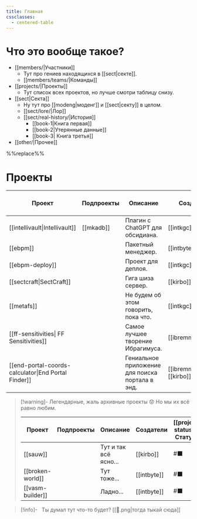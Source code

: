 ```yaml
---
title: Главная
cssclasses:
  - centered-table
---
```

# Что это вообще такое?

- [[members/|Участники]]
	- Тут про гениев находящихся в [[sect|секте]].
	- [[members/teams/|Команды]]
- [[projects/|Проекты]]
	- Тут список всех проектов, но лучше смотри таблицу снизу.
- [[sect|Секта]]
	- Ну тут про [[modeng|моденг]] и [[sect|секту]] в целом.
	- [[sect/lore/|Лор]]
	- [[sect/real-history/|История]]
		- [[book-1|Книга первая]]
		- [[book-2|Утерянные данные]]
		- [[book-3| Книга третья]]
- [[other/|Прочее]]

%%replace%%
# Проекты

| Проект                                              | Подпроекты | Описание                                        | Создатели                    | [[project-statuses\|Статус]] |
| --------------------------------------------------- | ---------- | ----------------------------------------------- | ---------------------------- | ---------------------------- |
| [[intellivault\|Intellivault]]                      | [[mkadb]]  | Плагин с ChatGPT для обсидиана.                 | [[intkgc]]                   | #🟦                          |
| [[ebpm]]                                            |            | Пакетный менеджер.                              | [[intbyte]]                  | #📦                          |
| [[ebpm-deploy]]                                     |            | Проект для деплоя.                              | [[intkgc]]                   | #🟥                          |
| [[sectcraft\|SectCraft]]                            |            | Гига шиза сервер.                               | [[kirbo]]                    | #📢                          |
| [[metafs]]                                          |            | Не будем об этом говорить, пока что.            | [[intkgc]]                   | #💡                          |
| [[ff-sensitivities\| FF Sensitivities]]             |            | Самое лучшее творение Ибрагимуса.               | [[ibremminer837]]            | #📢                          |
| [[end-portal-coords-calculator\|End Portal Finder]] |            | Гениальное приложение для поиска портала в энд. | [[ibremminer837]], [[kirbo]] | #📢                          |

> [!warning]- Легендарные, жаль архивные проекты 😟
> Но мы их всё равно любим.
> 
> | Проект           | Подпроекты | Описание              | Создатели   | [[project-statuses\|Статус]] |
> | ---------------- | ---------- | --------------------- | ----------- | ---------------------------- |
> | [[sauw]]         |            | Тут и так всё ясно... | [[kirbo]]   | #⬛                           |
> | [[broken-world]] |            | Тут тоже...           | [[intbyte]] | #⬛                           |
> | [[vasm-builder]] |            | Ладно...              | [[intbyte]] | #⬛                           |
> 


>[!info]-  
> Ты думал тут что-то будет?
> [[🗿.png|тогда тыкай сюда]]
> 